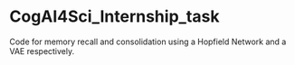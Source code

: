 # CogAI4Sci_Internship_task
Code for memory recall and consolidation using a Hopfield Network and a VAE respectively.
